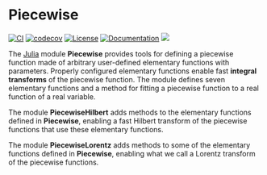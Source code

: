 # Piecewise

[![CI](https://github.com/ChristopheBerthod/Piecewise.jl/actions/workflows/CI.yml/badge.svg)](https://github.com/ChristopheBerthod/Piecewise.jl/actions/workflows/CI.yml)
[![codecov](https://codecov.io/gh/ChristopheBerthod/Piecewise.jl/graph/badge.svg?token=cXaZZi9hdM)](https://codecov.io/gh/ChristopheBerthod/Piecewise.jl)
[![License](https://img.shields.io/badge/license-MIT-green.svg)](https://github.com/ChristopheBerthod/Piecewise.jl/blob/main/LICENSE)
[![Documentation](https://github.com/ChristopheBerthod/Piecewise.jl/actions/workflows/Documenter.yml/badge.svg)](https://github.com/ChristopheBerthod/Piecewise.jl/actions/workflows/Documenter.yml)
[![](https://img.shields.io/badge/docs-dev-blue.svg)](https://ChristopheBerthod.github.io/Piecewise.jl/dev)
<!--[![](https://img.shields.io/badge/docs-stable-blue.svg)](https://ChristopheBerthod.github.io/Piecewise.jl/stable)-->

The [Julia](https://julialang.org/) module **Piecewise** provides tools for defining a piecewise function made of arbitrary user-defined elementary functions with parameters. Properly configured elementary functions enable fast **integral transforms** of the piecewise function. The module defines seven elementary functions and a method for fitting a piecewise function to a real function of a real variable.

The module **PiecewiseHilbert** adds methods to the elementary functions defined in **Piecewise**, enabling a fast Hilbert transform of the piecewise functions that use these elementary functions.

The module **PiecewiseLorentz** adds methods to some of the elementary functions defined in **Piecewise**, enabling what we call a Lorentz transform of the piecewise functions.
